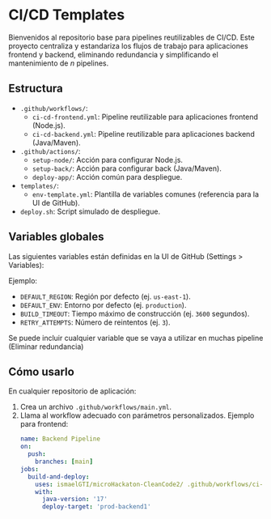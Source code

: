 # CI/CD Templates

Bienvenidos al repositorio base para pipelines reutilizables de CI/CD. Este proyecto centraliza y estandariza los flujos de trabajo para aplicaciones frontend y backend, eliminando redundancia y simplificando el mantenimiento de *n* pipelines.

## Estructura
- `.github/workflows/`:
  - `ci-cd-frontend.yml`: Pipeline reutilizable para aplicaciones frontend (Node.js).
  - `ci-cd-backend.yml`: Pipeline reutilizable para aplicaciones backend (Java/Maven).
- `.github/actions/`:
  - `setup-node/`: Acción para configurar Node.js.
  - `setup-back/`: Acción para configurar back (Java/Maven).
  - `deploy-app/`: Acción común para despliegue.
- `templates/`:
  - `env-template.yml`: Plantilla de variables comunes (referencia para la UI de GitHub).
- `deploy.sh`: Script simulado de despliegue.

## Variables globales
Las siguientes variables están definidas en la UI de GitHub (Settings > Variables):

Ejemplo:
- `DEFAULT_REGION`: Región por defecto (ej. `us-east-1`).
- `DEFAULT_ENV`: Entorno por defecto (ej. `production`).
- `BUILD_TIMEOUT`: Tiempo máximo de construcción (ej. `3600` segundos).
- `RETRY_ATTEMPTS`: Número de reintentos (ej. `3`).

Se puede incluir cualquier variable que se vaya a utilizar en muchas pipeline (Eliminar redundancia)

## Cómo usarlo
En cualquier repositorio de aplicación:
1. Crea un archivo `.github/workflows/main.yml`.
2. Llama al workflow adecuado con parámetros personalizados. Ejemplo para frontend:
   ```yaml
   name: Backend Pipeline
   on:
     push:
       branches: [main]
   jobs:
     build-and-deploy:
       uses: ismaelGTI/microHackaton-CleanCode2/ .github/workflows/ci-cd-backend.yml@main
       with:
         java-version: '17'
         deploy-target: 'prod-backend1'